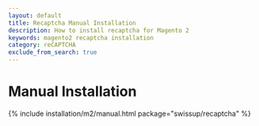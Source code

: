 ```yaml
---
layout: default
title: Recaptcha Manual Installation
description: How to install recaptcha for Magento 2
keywords: magento2 recaptcha installation
category: reCAPTCHA
exclude_from_search: true
---
```


# Manual Installation

{% include installation/m2/manual.html package="swissup/recaptcha" %}

